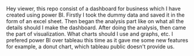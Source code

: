 Hey viewer, this repo consist of a dashboard for business which I have created using power BI.
Firstly I took the dummy data and saved it in the form of an excel sheet.
Then began the analysis part like on what all the details should I make the dashboard.
After doing the analysis, then came the part of visualization. What charts should I use and graphs, etc.
I prefered power BI over tableau this time as it gave me some new features for example, a donut chart, which tableau public doesn't provide us.
